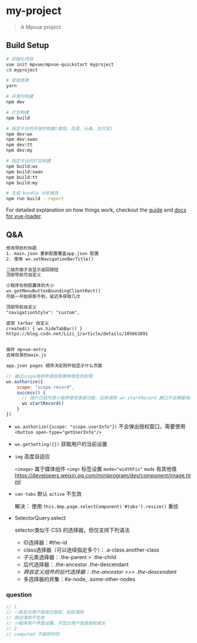# my-project

> A Mpvue project

## Build Setup

``` bash
# 初始化项目
vue init mpvue/mpvue-quickstart myproject
cd myproject

# 安装依赖
yarn

# 开发时构建
npm dev

# 打包构建
npm build

# 指定平台的开发时构建(微信、百度、头条、支付宝)
npm dev:wx
npm dev:swan
npm dev:tt
npm dev:my

# 指定平台的打包构建
npm build:wx
npm build:swan
npm build:tt
npm build:my

# 生成 bundle 分析报告
npm run build --report
```

For detailed explanation on how things work, checkout the [guide](http://vuejs-templates.github.io/webpack/) and [docs for vue-loader](http://vuejs.github.io/vue-loader).

## Q&A
 
```txt
修改导航栏标题
1. main.json 重新配置覆盖app.json 配置
2. 使用 wx.setNavigationBarTitle()

二级页面才会显示返回按钮
顶部导航可自定义

小程序右侧胶囊体的大小
wx.getMenuButtonBoundingClientRect()
可能一开始获取不到，延迟多获取几次

顶部导航自定义
"navigationStyle": "custom",

底部 tarbar 自定义
created() { wx.hideTabBar() }
https://blog.csdn.net/Lizi_1/article/details/105663891


插件 mpvue-entry
去掉目录的main.js

app.json pages 顺序决定刚开始显示什么页面
```

```js
// 通过scope指明申请获取哪种类型的权限
wx.authorize({
    scope: "scope.record",
    success() {
      // 用户已经同意小程序使用录音功能，后续调用 wx.startRecord 接口不会弹窗询问
      wx.startRecord()
    }
})
```
* `wx.authorize({scope: "scope.userInfo"})` 不会弹出授权窗口，需要使用 `<button open-type="getUserInfo"/>`
* `wx.getSetting({})` 获取用户的当前设置


* `img` 高度自适应

  `<image>` 属于媒体组件
  `<img>` 标签设置 `mode="widthFix"`
  `mode` 有其他值 https://developers.weixin.qq.com/miniprogram/dev/component/image.html


* `van-tabs` 默认 `active` 不生效

  解决： 使用 `this.$mp.page.selectComponent('#tabs').resize()` 重绘

* SelectorQuery.select

  selector类似于 CSS 的选择器，但仅支持下列语法
  
  * ID选择器：#the-id
  * class选择器（可以连续指定多个）：.a-class.another-class
  * 子元素选择器：.the-parent > .the-child
  * 后代选择器：.the-ancestor .the-descendant
  * *跨自定义组件的后代选择器：.the-ancestor >>> .the-descendant*
  * 多选择器的并集：#a-node, .some-other-nodes



### question

```js
// 1
// 一直显示用户信息已授权，如何清除
// 调试清除不生效
// 小程序用户界面设置，不显示用户信息授权相关
// 2
// computed 不是即时的
```
